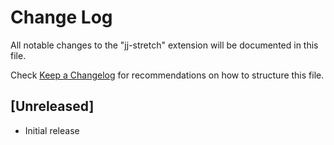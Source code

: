 # Change Log

All notable changes to the "jj-stretch" extension will be documented in this file.

Check [Keep a Changelog](http://keepachangelog.com/) for recommendations on how to structure this file.

## [Unreleased]

- Initial release